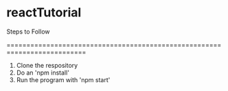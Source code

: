 # reactTutorial
Steps to Follow 

==========================================================================

1) Clone the respository
2) Do an 'npm install'
3) Run the program with 'npm start'
